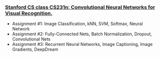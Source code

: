 ### [Stanford CS class CS231n: Convolutional Neural Networks for Visual Recognition.](http://cs231n.github.io/) 

* Assignment #1: Image Classification, kNN, SVM, Softmax, Neural Network
* Assignment #2: Fully-Connected Nets, Batch Normalization, Dropout, Convolutional Nets
* Assignment #3: Recurrent Neural Networks, Image Captioning, Image Gradients, DeepDream